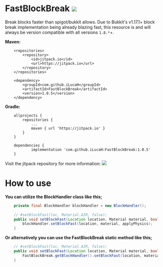# FastBlockBreak [![](https://jitpack.io/v/iLucaH/FastBlockBreak.svg)](https://jitpack.io/#iLucaH/FastBlockBreak)
Break blocks faster than spigot/bukkit allows. Due to Bukkit's v1.17.1+ block break implementation being already blazing fast, this resource is and will always be version compatible with all versions `1.8.*`+.

**Maven:**
```
	<repositories>
		<repository>
		    <id>jitpack.io</id>
		    <url>https://jitpack.io</url>
		</repository>
	</repositories>
	
	<dependency>
	    <groupId>com.github.iLucaH</groupId>
	    <artifactId>FastBlockBreak</artifactId>
	    <version>1.0.5</version>
	</dependency>
  ```
**Gradle:**
```
	allprojects {
		repositories {
			...
			maven { url 'https://jitpack.io' }
		}
	}

	dependencies {
	        implementation 'com.github.iLucaH:FastBlockBreak:1.0.5'
	}
```

Visit the jitpack repository for more information: [![](https://jitpack.io/v/iLucaH/FastBlockBreak.svg)](https://jitpack.io/#iLucaH/FastBlockBreak)



# How to use

**You can utilize the BlockHandler class like this;**
```java
    private final BlockHandler blockHandler = new BlockHandler();
    
    // #setBlockFast(loc, Material.AIR, false);
    public void setBlockFast(Location location, Material material, boolean applyPhysics) {
        blockHandler.setBlockFast(location, material, applyPhysics);
    }
```
**Or alternatively you can use the FastBlockBreak static method like this;**
```java
    // #setBlockFast(loc, Material.AIR, false);
    public void setBlockFast(Location location, Material material, boolean applyPhysics) {
        FastBlockBreak.getBlockHandler().setBlockFast(location, material, applyPhysics);
    }
```
